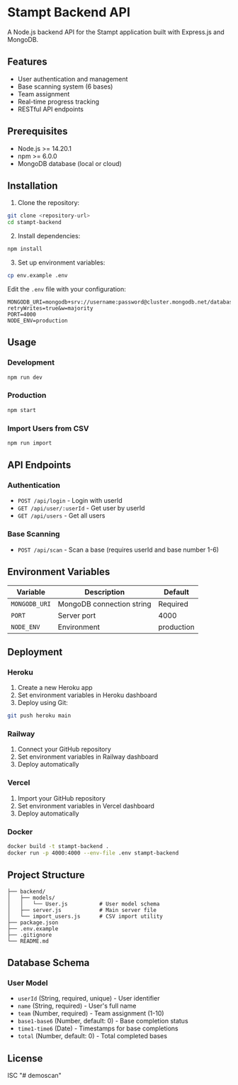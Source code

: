 # Stampt Backend API

A Node.js backend API for the Stampt application built with Express.js and MongoDB.

## Features

- User authentication and management
- Base scanning system (6 bases)
- Team assignment
- Real-time progress tracking
- RESTful API endpoints

## Prerequisites

- Node.js >= 14.20.1
- npm >= 6.0.0
- MongoDB database (local or cloud)

## Installation

1. Clone the repository:
```bash
git clone <repository-url>
cd stampt-backend
```

2. Install dependencies:
```bash
npm install
```

3. Set up environment variables:
```bash
cp env.example .env
```

Edit the `.env` file with your configuration:
```env
MONGODB_URI=mongodb+srv://username:password@cluster.mongodb.net/database?retryWrites=true&w=majority
PORT=4000
NODE_ENV=production
```

## Usage

### Development
```bash
npm run dev
```

### Production
```bash
npm start
```

### Import Users from CSV
```bash
npm run import
```

## API Endpoints

### Authentication
- `POST /api/login` - Login with userId
- `GET /api/user/:userId` - Get user by userId
- `GET /api/users` - Get all users

### Base Scanning
- `POST /api/scan` - Scan a base (requires userId and base number 1-6)

## Environment Variables

| Variable | Description | Default |
|----------|-------------|---------|
| `MONGODB_URI` | MongoDB connection string | Required |
| `PORT` | Server port | 4000 |
| `NODE_ENV` | Environment | production |

## Deployment

### Heroku
1. Create a new Heroku app
2. Set environment variables in Heroku dashboard
3. Deploy using Git:
```bash
git push heroku main
```

### Railway
1. Connect your GitHub repository
2. Set environment variables in Railway dashboard
3. Deploy automatically

### Vercel
1. Import your GitHub repository
2. Set environment variables in Vercel dashboard
3. Deploy automatically

### Docker
```bash
docker build -t stampt-backend .
docker run -p 4000:4000 --env-file .env stampt-backend
```

## Project Structure

```
├── backend/
│   ├── models/
│   │   └── User.js          # User model schema
│   ├── server.js            # Main server file
│   └── import_users.js      # CSV import utility
├── package.json
├── .env.example
├── .gitignore
└── README.md
```

## Database Schema

### User Model
- `userId` (String, required, unique) - User identifier
- `name` (String, required) - User's full name
- `team` (Number, required) - Team assignment (1-10)
- `base1-base6` (Number, default: 0) - Base completion status
- `time1-time6` (Date) - Timestamps for base completions
- `total` (Number, default: 0) - Total completed bases

## License

ISC "# demoscan" 
